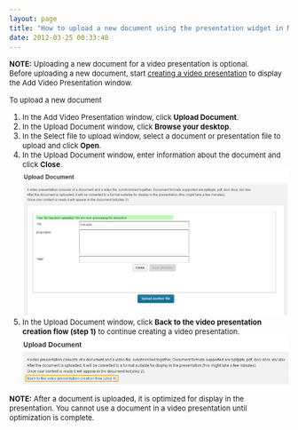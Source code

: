 ```yaml
---
layout: page
title: "How to upload a new document using the presentation widget in MediaSpace"
date: 2012-03-25 00:33:48
---
```


<span style="font-size: small;"><span class="mce-note-graphic"><strong>NOTE:</strong> Uploading a new document for a video presentation is optional.  <br />Before uploading a new document, start <a href="http://knowledge.kaltura.com/faq/how-create-video-presentation-mediaspace">creating a video presentation</a> to display the Add Video Presentation window.</span></span>

<p class="mce-procedure">
  <span style="font-size: small;">To upload a new document</span>
</p>

1.  <span style="font-size: small;">In the Add Video Presentation window, click <strong>Upload Document</strong>. </span>
2.  <span style="font-size: small;">In the Upload Document window, click <strong>Browse your desktop</strong>.</span>
3.  <span style="font-size: small;">In the Select file to upload window, select a document or presentation file to upload and click <strong>Open</strong>.</span>
4.  <span style="font-size: small;"><span style="font-size: small;">In the Upload Document window, enter information about the document and click <strong>Close</strong>.</span></span><span style="font-size: small;"><img src="../../assets/389.img">
5.  <span style="font-size: small;">In the Upload Document window, click <strong>Back to the video presentation creation flow (step 1)</strong> to continue creating a video presentation.<img src="../../assets/366.img">

<p class="note mce-note-graphic">
  <span style="font-size: small;"><strong>NOTE:</strong> After a document is uploaded, it is optimized for display in the presentation. You cannot use a document in a video presentation until optimization is complete.</span>
</p>